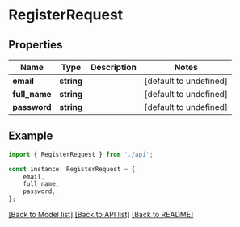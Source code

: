 # RegisterRequest


## Properties

Name | Type | Description | Notes
------------ | ------------- | ------------- | -------------
**email** | **string** |  | [default to undefined]
**full_name** | **string** |  | [default to undefined]
**password** | **string** |  | [default to undefined]

## Example

```typescript
import { RegisterRequest } from './api';

const instance: RegisterRequest = {
    email,
    full_name,
    password,
};
```

[[Back to Model list]](../README.md#documentation-for-models) [[Back to API list]](../README.md#documentation-for-api-endpoints) [[Back to README]](../README.md)
